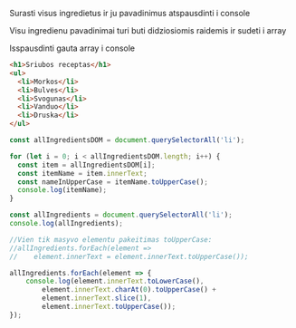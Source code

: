 Surasti visus ingredietus ir ju pavadinimus atspausdinti i console

Visu ingredienu pavadinimai turi buti didziosiomis raidemis ir sudeti i array

Isspausdinti gauta array i console

```html
<h1>Sriubos receptas</h1>
<ul>
  <li>Morkos</li>
  <li>Bulves</li>
  <li>Svogunas</li>
  <li>Vanduo</li>
  <li>Druska</li>
</ul>
```

```js
const allIngredientsDOM = document.querySelectorAll('li');

for (let i = 0; i < allIngredientsDOM.length; i++) {
  const item = allIngredientsDOM[i];
  const itemName = item.innerText;
  const nameInUpperCase = itemName.toUpperCase();
  console.log(itemName);
}
```
```js
const allIngredients = document.querySelectorAll('li');
console.log(allIngredients);

//Vien tik masyvo elementu pakeitimas toUpperCase:
//allIngredients.forEach(element =>
//    element.innerText = element.innerText.toUpperCase());

allIngredients.forEach(element => {
    console.log(element.innerText.toLowerCase(),
        element.innerText.charAt(0).toUpperCase() +
        element.innerText.slice(1),
        element.innerText.toUpperCase());
});
```